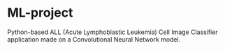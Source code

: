 # ML-project
Python-based ALL (Acute Lymphoblastic Leukemia) Cell Image Classifier application made on a Convolutional Neural Network model.
